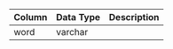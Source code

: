 | Column | Data Type | Description |
| ------ | --------- | ----------- |
| word   | varchar   |             |